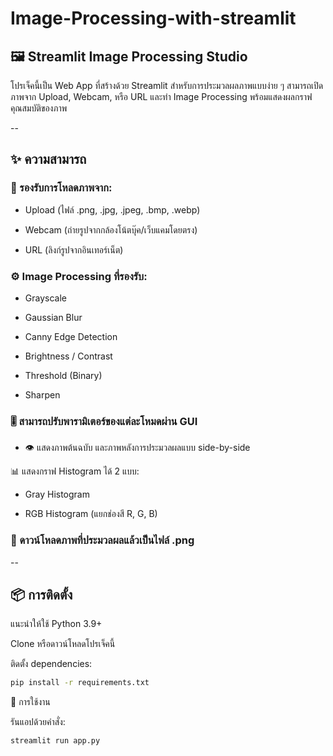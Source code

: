 # Image-Processing-with-streamlit

## 🖼️ Streamlit Image Processing Studio

โปรเจ็คนี้เป็น Web App ที่สร้างด้วย Streamlit สำหรับการประมวลผลภาพแบบง่าย ๆ
สามารถเปิดภาพจาก Upload, Webcam, หรือ URL และทำ Image Processing พร้อมแสดงผลกราฟคุณสมบัติของภาพ

--
## ✨ ความสามารถ

### 📸 รองรับการโหลดภาพจาก:

- Upload (ไฟล์ .png, .jpg, .jpeg, .bmp, .webp)

- Webcam (ถ่ายรูปจากกล้องโน้ตบุ๊ค/เว็บแคมโดยตรง)

- URL (ลิงก์รูปจากอินเทอร์เน็ต)

### ⚙️ Image Processing ที่รองรับ:

- Grayscale

- Gaussian Blur

- Canny Edge Detection

- Brightness / Contrast

- Threshold (Binary)

- Sharpen

### 🎚️ สามารถปรับพารามิเตอร์ของแต่ละโหมดผ่าน GUI

- 👁️ แสดงภาพต้นฉบับ และภาพหลังการประมวลผลแบบ side-by-side

📊 แสดงกราฟ Histogram ได้ 2 แบบ:

- Gray Histogram

- RGB Histogram (แยกช่องสี R, G, B)

### 💾 ดาวน์โหลดภาพที่ประมวลผลแล้วเป็นไฟล์ .png
--
## 📦 การติดตั้ง

แนะนำให้ใช้ Python 3.9+

Clone หรือดาวน์โหลดโปรเจ็คนี้

ติดตั้ง dependencies:
```bash
pip install -r requirements.txt
```

🚀 การใช้งาน

รันแอปด้วยคำสั่ง:
```bash
streamlit run app.py
```
